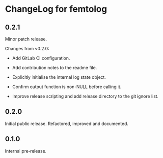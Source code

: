 <!--
Copyright (c) 2022 SanCloudLtd
SPDX-License-Identifier: CC-BY-4.0
-->

# ChangeLog for femtolog

## 0.2.1

Minor patch release.

Changes from v0.2.0:

* Add GitLab CI configuration.

* Add contribution notes to the readme file.

* Explicitly initialise the internal log state object.

* Confirm output function is non-NULL before calling it.

* Improve release scripting and add release directory to the git ignore
  list.

## 0.2.0

Initial public release. Refactored, improved and documented.

## 0.1.0

Internal pre-release.

